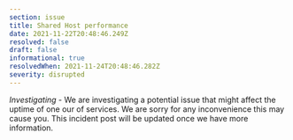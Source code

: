 ```yaml
---
section: issue
title: Shared Host performance
date: 2021-11-22T20:48:46.249Z
resolved: false
draft: false
informational: true
resolvedWhen: 2021-11-24T20:48:46.282Z
severity: disrupted
---
```

*Investigating* - We are investigating a potential issue that might affect the uptime of one our of services. We are sorry for any inconvenience this may cause you. This incident post will be updated once we have more information.